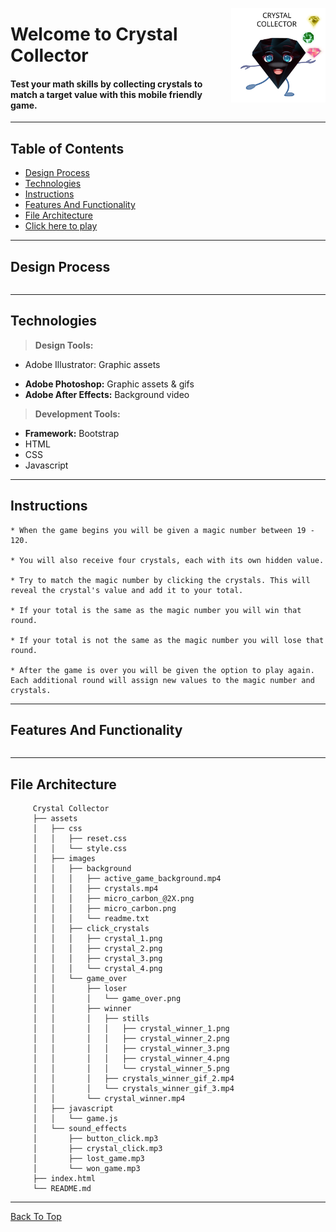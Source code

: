 
<img src="assets/images/crystal_collector.svg" align="right"
     title="Crystal Collector" width="30%" height="auto">

# Welcome to Crystal Collector

#### Test your math skills by collecting crystals to match a target value with this mobile friendly game. 
---

## Table of Contents
  * [Design Process](#design-process)
  * [Technologies](#technologies)
  * [Instructions](#instructions)
  * [Features And Functionality](#features-and-functionality)
  * [File Architecture](#file-architecture)
  * [Click here to play](https://jae-s.github.io/Crystal-Collector/)
---

## Design Process
```

```
---
## Technologies
> <b>Design Tools:</b>
  * <p>Adobe Illustrator:</b> Graphic assets 
  * <b>Adobe Photoshop:</b> Graphic assets & gifs
  * <b>Adobe After Effects:</b> Background video 
  
> <b>Development Tools:</b>
  * <b>Framework:</b> Bootstrap
  * HTML  
  * CSS
  * Javascript  
---

## Instructions

    * When the game begins you will be given a magic number between 19 - 120.

    * You will also receive four crystals, each with its own hidden value.

    * Try to match the magic number by clicking the crystals. This will reveal the crystal's value and add it to your total. 

    * If your total is the same as the magic number you will win that round.

    * If your total is not the same as the magic number you will lose that round.

    * After the game is over you will be given the option to play again. Each additional round will assign new values to the magic number and crystals.

---

## Features And Functionality
```

```
---

## File Architecture

         Crystal Collector
         ├── assets
         │   ├── css
         │   │   ├── reset.css
         │   │   └── style.css
         │   ├── images
         │   │   ├── background
         │   │   │   ├── active_game_background.mp4
         │   │   │   ├── crystals.mp4
         │   │   │   ├── micro_carbon_@2X.png
         │   │   │   ├── micro_carbon.png
         │   │   │   └── readme.txt                
         │   │   ├── click_crystals
         │   │   │   ├── crystal_1.png
         │   │   │   ├── crystal_2.png
         │   │   │   ├── crystal_3.png
         │   │   │   └── crystal_4.png
         │   │   └── game_over   
         │   │       ├── loser
         │   │       │   └── game_over.png
         │   │       ├── winner
         │   │       │   ├── stills 
         │   │       │   │   ├── crystal_winner_1.png
         │   │       │   │   ├── crystal_winner_2.png
         │   │       │   │   ├── crystal_winner_3.png
         │   │       │   │   ├── crystal_winner_4.png
         │   │       │   │   └── crystal_winner_5.png
         │   │       │   ├── crystals_winner_gif_2.mp4
         │   │       │   └── crystals_winner_gif_3.mp4
         │   │       └── crystal_winner.mp4
         │   ├── javascript
         │   │   └── game.js
         │   └── sound_effects
         │       ├── button_click.mp3
         │       ├── crystal_click.mp3
         │       ├── lost_game.mp3
         │       └── won_game.mp3
         ├── index.html
         └── README.md
    
---

[Back To Top](#welcome-to-crystal-collector)